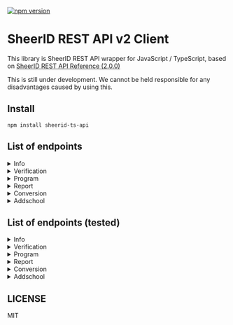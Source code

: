 [![npm version](https://badge.fury.io/js/sheerid-ts-api.svg)](https://badge.fury.io/js/sheerid-ts-api)

# SheerID REST API v2 Client

This library is SheerID REST API wrapper for JavaScript / TypeScript, based on [SheerID REST API Reference (2.0.0)](https://developer.sheerid.com/rest-api)

This is still under development. We cannot be held responsible for any disadvantages caused by using this.

## Install

```shell
npm install sheerid-ts-api
```

## List of endpoints

<details>
<summary>Info</summary>

- [x] Retrieve build information

</details>

<details>
<summary>Verification</summary>

- [x] Submit * data against program
- [x] Get verification status
- [x] Get verification status by Tracking ID
- [x] Get the 10 most recent verification statuses by Tracking ID
- [x] Get verification details
- [x] Get verification metadata
- [x] Replace verification metadata
- [x] Refire verification webhook
- [x] Label a verification request
- [x] Retrieves a barcode image for a given reward code
- [x] Purge personal data (PII) from a verification
- [x] Reset the limits for the provided verification
- [x] Begin verification flow
- [x] Expire the provided verification
- [x] Submit * data
- [x] Skip submission of Social Security Number
- [x] Start SSO process
- [x] Cancel SSO verification
- [x] Submit email loop response
- [x] Cancel email loop verification
- [x] Retry email loop
- [x] Retrieve email loop token
- [x] Resume email loop
- [x] Allow user to submit an alternate email address
- [x] Submit SMS code
- [x] Retry SMS code
- [x] Upload documents
- [x] Cancel documents upload
- [x] Upload documents (deprecated)
- [x] Mark uploading documents as completed
- [x] Modify the result of a verification via overriding
- [x] Initiate Marketplace verification
- [x] Submit marketplace verification data
- [x] Get organization details

</details>

<details>
<summary>Program</summary>

- [x] Get program theme
- [x] Get the verification steps the given program may encounter in the verification flow.
- [x] Get organization
- [x] Establish verification limit
- [x] Delete verification limit
- [x] Create verification webhook
- [x] Delete verification webhook
- [x] Sends a link to the program

</details>

<details>
<summary>Report</summary>

- [x] Generate a verification report
- [x] Generate verification report for re-verification task
- [x] Retrieve report generation status
- [x] Download report
- [ ] List reporting fields

</details>

<details>
<summary>Conversion</summary>

- [x] Store conversion information
- [x] Store conversion information by Tracking ID

</details>

<details>
<summary>Addschool</summary>

- [x] Submit an add school request
- [x] Search for eligible schools by domain name as part of the add school flow
- [x] Search for eligible schools by name as part of the add school flow

</details>

## List of endpoints (tested)

<details>
<summary>Info</summary>

- [ ] Retrieve build information

</details>

<details>
<summary>Verification</summary>

- [ ] Submit * data against program
- [x] Get verification status
- [ ] Get verification status by Tracking ID
- [ ] Get the 10 most recent verification statuses by Tracking ID
- [x] Get verification details
- [ ] Get verification metadata
- [ ] Replace verification metadata
- [ ] Refire verification webhook
- [ ] Label a verification request
- [ ] Retrieves a barcode image for a given reward code
- [ ] Purge personal data (PII) from a verification
- [ ] Reset the limits for the provided verification
- [ ] Begin verification flow
- [ ] Expire the provided verification
- [ ] Submit * data
- [ ] Skip submission of Social Security Number
- [ ] Start SSO process
- [ ] Cancel SSO verification
- [ ] Submit email loop response
- [ ] Cancel email loop verification
- [ ] Retry email loop
- [ ] Retrieve email loop token
- [ ] Resume email loop
- [ ] Allow user to submit an alternate email address
- [ ] Submit SMS code
- [ ] Retry SMS code
- [ ] Upload documents
- [ ] Cancel documents upload
- [ ] Upload documents (deprecated)
- [ ] Mark uploading documents as completed
- [ ] Modify the result of a verification via overriding
- [ ] Initiate Marketplace verification
- [ ] Submit marketplace verification data
- [ ] Get organization details

</details>

<details>
<summary>Program</summary>

- [ ] Get program theme
- [ ] Get the verification steps the given program may encounter in the verification flow.
- [ ] Get organization
- [ ] Establish verification limit
- [ ] Delete verification limit
- [ ] Create verification webhook
- [ ] Delete verification webhook
- [ ] Sends a link to the program

</details>

<details>
<summary>Report</summary>

- [ ] Generate a verification report
- [ ] Generate verification report for re-verification task
- [ ] Retrieve report generation status
- [ ] Download report
- [ ] List reporting fields

</details>

<details>
<summary>Conversion</summary>

- [ ] Store conversion information
- [ ] Store conversion information by Tracking ID

</details>

<details>
<summary>Addschool</summary>

- [ ] Submit an add school request
- [ ] Search for eligible schools by domain name as part of the add school flow
- [ ] Search for eligible schools by name as part of the add school flow

</details>


## LICENSE

MIT
